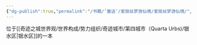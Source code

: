 ```yaml
---
{"dg-publish":true,"permalink":"/书籍/’童话‘/爱丽丝梦游仙境/爱丽丝梦游仙境/","dgPassFrontmatter":true}
---
```


位于[[奇迹之城世界观/世界构成/势力组织/奇迹城市/第四城市（Quarta Urbs)/银水区\|银水区]]的一本